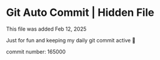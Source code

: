 # Git Auto Commit | Hidden File

This file was added Feb 12, 2025

Just for fun and keeping my daily git commit active 🤪

commit number: 165000
